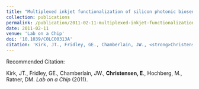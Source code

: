 ```yaml
---
title: "Multiplexed inkjet functionalization of silicon photonic biosensors"
collection: publications
permalink: /publication/2011-02-11-multiplexed-inkjet-functionalization-of-silicon-photonic-biosensors
date: 2011-02-11
venue: 'Lab on a Chip'
doi: '10.1039/C0LC00313A'
citation: 'Kirk, JT., Fridley, GE., Chamberlain, JW., <strong>Christensen, E</strong>., Hochberg, M., Ratner, DM. <i>Lab on a Chip</i> (2011).'
---
```

Recommended Citation:

Kirk, JT., Fridley, GE., Chamberlain, JW., <strong>Christensen, E</strong>., Hochberg, M., Ratner, DM. <i>Lab on a Chip</i> (2011).